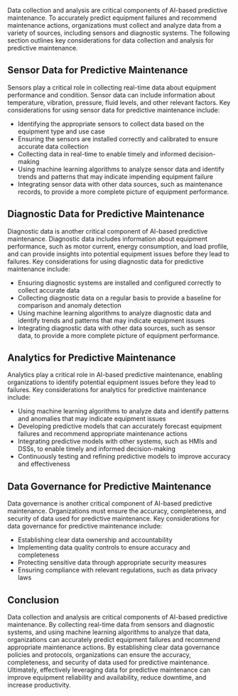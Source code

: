
Data collection and analysis are critical components of AI-based predictive maintenance. To accurately predict equipment failures and recommend maintenance actions, organizations must collect and analyze data from a variety of sources, including sensors and diagnostic systems. The following section outlines key considerations for data collection and analysis for predictive maintenance.

Sensor Data for Predictive Maintenance
--------------------------------------

Sensors play a critical role in collecting real-time data about equipment performance and condition. Sensor data can include information about temperature, vibration, pressure, fluid levels, and other relevant factors. Key considerations for using sensor data for predictive maintenance include:

* Identifying the appropriate sensors to collect data based on the equipment type and use case
* Ensuring the sensors are installed correctly and calibrated to ensure accurate data collection
* Collecting data in real-time to enable timely and informed decision-making
* Using machine learning algorithms to analyze sensor data and identify trends and patterns that may indicate impending equipment failure
* Integrating sensor data with other data sources, such as maintenance records, to provide a more complete picture of equipment performance.

Diagnostic Data for Predictive Maintenance
------------------------------------------

Diagnostic data is another critical component of AI-based predictive maintenance. Diagnostic data includes information about equipment performance, such as motor current, energy consumption, and load profile, and can provide insights into potential equipment issues before they lead to failures. Key considerations for using diagnostic data for predictive maintenance include:

* Ensuring diagnostic systems are installed and configured correctly to collect accurate data
* Collecting diagnostic data on a regular basis to provide a baseline for comparison and anomaly detection
* Using machine learning algorithms to analyze diagnostic data and identify trends and patterns that may indicate equipment issues
* Integrating diagnostic data with other data sources, such as sensor data, to provide a more complete picture of equipment performance.

Analytics for Predictive Maintenance
------------------------------------

Analytics play a critical role in AI-based predictive maintenance, enabling organizations to identify potential equipment issues before they lead to failures. Key considerations for analytics for predictive maintenance include:

* Using machine learning algorithms to analyze data and identify patterns and anomalies that may indicate equipment issues
* Developing predictive models that can accurately forecast equipment failures and recommend appropriate maintenance actions
* Integrating predictive models with other systems, such as HMIs and DSSs, to enable timely and informed decision-making
* Continuously testing and refining predictive models to improve accuracy and effectiveness

Data Governance for Predictive Maintenance
------------------------------------------

Data governance is another critical component of AI-based predictive maintenance. Organizations must ensure the accuracy, completeness, and security of data used for predictive maintenance. Key considerations for data governance for predictive maintenance include:

* Establishing clear data ownership and accountability
* Implementing data quality controls to ensure accuracy and completeness
* Protecting sensitive data through appropriate security measures
* Ensuring compliance with relevant regulations, such as data privacy laws

Conclusion
----------

Data collection and analysis are critical components of AI-based predictive maintenance. By collecting real-time data from sensors and diagnostic systems, and using machine learning algorithms to analyze that data, organizations can accurately predict equipment failures and recommend appropriate maintenance actions. By establishing clear data governance policies and protocols, organizations can ensure the accuracy, completeness, and security of data used for predictive maintenance. Ultimately, effectively leveraging data for predictive maintenance can improve equipment reliability and availability, reduce downtime, and increase productivity.
